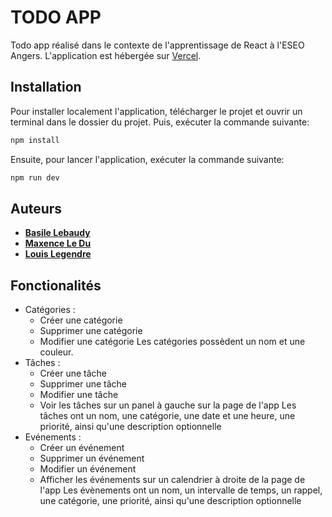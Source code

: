 # TODO APP

Todo app réalisé dans le contexte de l'apprentissage de React à l'ESEO Angers. L'application est hébergée sur [Vercel](https://react-todo-app-two-mu.vercel.app/).

## Installation

Pour installer localement l'application, télécharger le projet et ouvrir un terminal dans le dossier du projet. Puis, exécuter la commande suivante:

```bash
npm install
```

Ensuite, pour lancer l'application, exécuter la commande suivante:

```bash
npm run dev
```

## Auteurs

- [**Basile Lebaudy**](mailto:basile.lebaudy@reseau.eseo.fr)
- [**Maxence Le Du**](mailto:maxence.ledu@reseau.eseo.fr)
- [**Louis Legendre**](mailto:louis.legendre@reseau.eseo.fr)

## Fonctionalités

- Catégories :
   - Créer une catégorie
   - Supprimer une catégorie
   - Modifier une catégorie
Les catégories possèdent un nom et une couleur.
- Tâches :
   - Créer une tâche
   - Supprimer une tâche
   - Modifier une tâche
   - Voir les tâches sur un panel à gauche sur la page de l'app
Les tâches ont un nom, une catégorie, une date et une heure, une priorité, ainsi qu'une description optionnelle
- Evénements :
   - Créer un événement
   - Supprimer un événement
   - Modifier un événement
   - Afficher les événements sur un calendrier à droite de la page de l'app
Les évènements ont un nom, un intervalle de temps, un rappel, une catégorie, une priorité, ainsi qu'une description optionnelle
